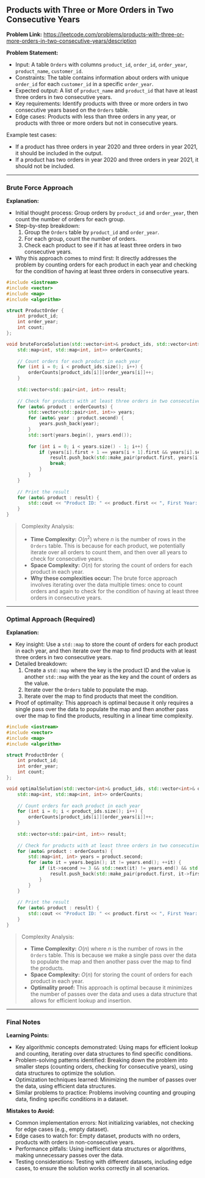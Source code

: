 ## Products with Three or More Orders in Two Consecutive Years
**Problem Link:** https://leetcode.com/problems/products-with-three-or-more-orders-in-two-consecutive-years/description

**Problem Statement:**
- Input: A table `Orders` with columns `product_id`, `order_id`, `order_year`, `product_name`, `customer_id`.
- Constraints: The table contains information about orders with unique `order_id` for each `customer_id` in a specific `order_year`.
- Expected output: A list of `product_name` and `product_id` that have at least three orders in two consecutive years.
- Key requirements: Identify products with three or more orders in two consecutive years based on the `Orders` table.
- Edge cases: Products with less than three orders in any year, or products with three or more orders but not in consecutive years.

Example test cases:
- If a product has three orders in year 2020 and three orders in year 2021, it should be included in the output.
- If a product has two orders in year 2020 and three orders in year 2021, it should not be included.

---

### Brute Force Approach
**Explanation:**
- Initial thought process: Group orders by `product_id` and `order_year`, then count the number of orders for each group.
- Step-by-step breakdown:
  1. Group the `Orders` table by `product_id` and `order_year`.
  2. For each group, count the number of orders.
  3. Check each product to see if it has at least three orders in two consecutive years.
- Why this approach comes to mind first: It directly addresses the problem by counting orders for each product in each year and checking for the condition of having at least three orders in consecutive years.

```cpp
#include <iostream>
#include <vector>
#include <map>
#include <algorithm>

struct ProductOrder {
    int product_id;
    int order_year;
    int count;
};

void bruteForceSolution(std::vector<int>& product_ids, std::vector<int>& order_years, std::vector<int>& product_names) {
    std::map<int, std::map<int, int>> orderCounts;
    
    // Count orders for each product in each year
    for (int i = 0; i < product_ids.size(); i++) {
        orderCounts[product_ids[i]][order_years[i]]++;
    }
    
    std::vector<std::pair<int, int>> result;
    
    // Check for products with at least three orders in two consecutive years
    for (auto& product : orderCounts) {
        std::vector<std::pair<int, int>> years;
        for (auto& year : product.second) {
            years.push_back(year);
        }
        std::sort(years.begin(), years.end());
        
        for (int i = 0; i < years.size() - 1; i++) {
            if (years[i].first + 1 == years[i + 1].first && years[i].second >= 3 && years[i + 1].second >= 3) {
                result.push_back(std::make_pair(product.first, years[i].first));
                break;
            }
        }
    }
    
    // Print the result
    for (auto& product : result) {
        std::cout << "Product ID: " << product.first << ", First Year: " << product.second << std::endl;
    }
}
```

> Complexity Analysis:
> - **Time Complexity:** $O(n^2)$ where $n$ is the number of rows in the `Orders` table. This is because for each product, we potentially iterate over all orders to count them, and then over all years to check for consecutive years.
> - **Space Complexity:** $O(n)$ for storing the count of orders for each product in each year.
> - **Why these complexities occur:** The brute force approach involves iterating over the data multiple times: once to count orders and again to check for the condition of having at least three orders in consecutive years.

---

### Optimal Approach (Required)
**Explanation:**
- Key insight: Use a `std::map` to store the count of orders for each product in each year, and then iterate over the map to find products with at least three orders in two consecutive years.
- Detailed breakdown:
  1. Create a `std::map` where the key is the product ID and the value is another `std::map` with the year as the key and the count of orders as the value.
  2. Iterate over the `Orders` table to populate the map.
  3. Iterate over the map to find products that meet the condition.
- Proof of optimality: This approach is optimal because it only requires a single pass over the data to populate the map and then another pass over the map to find the products, resulting in a linear time complexity.

```cpp
#include <iostream>
#include <vector>
#include <map>
#include <algorithm>

struct ProductOrder {
    int product_id;
    int order_year;
    int count;
};

void optimalSolution(std::vector<int>& product_ids, std::vector<int>& order_years) {
    std::map<int, std::map<int, int>> orderCounts;
    
    // Count orders for each product in each year
    for (int i = 0; i < product_ids.size(); i++) {
        orderCounts[product_ids[i]][order_years[i]]++;
    }
    
    std::vector<std::pair<int, int>> result;
    
    // Check for products with at least three orders in two consecutive years
    for (auto& product : orderCounts) {
        std::map<int, int> years = product.second;
        for (auto it = years.begin(); it != years.end(); ++it) {
            if (it->second >= 3 && std::next(it) != years.end() && std::next(it)->first == it->first + 1 && std::next(it)->second >= 3) {
                result.push_back(std::make_pair(product.first, it->first));
            }
        }
    }
    
    // Print the result
    for (auto& product : result) {
        std::cout << "Product ID: " << product.first << ", First Year: " << product.second << std::endl;
    }
}
```

> Complexity Analysis:
> - **Time Complexity:** $O(n)$ where $n$ is the number of rows in the `Orders` table. This is because we make a single pass over the data to populate the map and then another pass over the map to find the products.
> - **Space Complexity:** $O(n)$ for storing the count of orders for each product in each year.
> - **Optimality proof:** This approach is optimal because it minimizes the number of passes over the data and uses a data structure that allows for efficient lookup and insertion.

---

### Final Notes

**Learning Points:**
- Key algorithmic concepts demonstrated: Using maps for efficient lookup and counting, iterating over data structures to find specific conditions.
- Problem-solving patterns identified: Breaking down the problem into smaller steps (counting orders, checking for consecutive years), using data structures to optimize the solution.
- Optimization techniques learned: Minimizing the number of passes over the data, using efficient data structures.
- Similar problems to practice: Problems involving counting and grouping data, finding specific conditions in a dataset.

**Mistakes to Avoid:**
- Common implementation errors: Not initializing variables, not checking for edge cases (e.g., empty dataset).
- Edge cases to watch for: Empty dataset, products with no orders, products with orders in non-consecutive years.
- Performance pitfalls: Using inefficient data structures or algorithms, making unnecessary passes over the data.
- Testing considerations: Testing with different datasets, including edge cases, to ensure the solution works correctly in all scenarios.